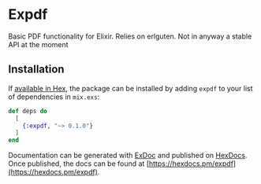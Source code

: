 # Expdf

Basic PDF functionality for Elixir. Relies on erlguten. Not in anyway a stable
API at the moment

## Installation

If [available in Hex](https://hex.pm/docs/publish), the package can be installed
by adding `expdf` to your list of dependencies in `mix.exs`:

```elixir
def deps do
  [
    {:expdf, "~> 0.1.0"}
  ]
end
```

Documentation can be generated with [ExDoc](https://github.com/elixir-lang/ex_doc)
and published on [HexDocs](https://hexdocs.pm). Once published, the docs can
be found at [https://hexdocs.pm/expdf](https://hexdocs.pm/expdf).

